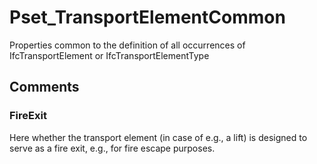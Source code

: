 # Pset_TransportElementCommon

Properties common to the definition of all occurrences of IfcTransportElement or IfcTransportElementType<!-- end of definition -->


## Comments

### FireExit

Here whether the transport element (in case of e.g., a lift) is designed to serve as a fire exit, e.g., for fire escape purposes.

